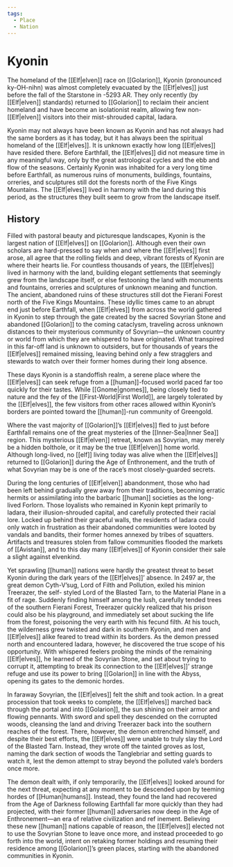 ```yaml
---
tags:
  - Place
  - Nation
---
```

# Kyonin
The homeland of the [[Elf|elven]] race on [[Golarion]], Kyonin (pronounced ky-OH-nihn) was almost completely evacuated by the [[Elf|elves]] just before the fall of the Starstone in -5293 AR. They only recently (by [[Elf|elven]] standards) returned to [[Golarion]] to reclaim their ancient homeland and have become an isolationist realm, allowing few non-[[Elf|elven]] visitors into their mist-shrouded capital, Iadara.

Kyonin may not always have been known as Kyonin and has not always had the same borders as it has today, but it has always been the spiritual homeland of the [[Elf|elves]]. It is unknown exactly how long [[Elf|elves]] have resided there. Before Earthfall, the [[Elf|elves]] did not measure time in any meaningful way, only by the great astrological cycles and the ebb and flow of the seasons. Certainly Kyonin was inhabited for a very long time before Earthfall, as numerous ruins of monuments, buildings, fountains, orreries, and sculptures still dot the forests north of the Five Kings Mountains. The [[Elf|elves]] lived in harmony with the land during this period, as the structures they built seem to grow from the landscape itself.
## History
Filled with pastoral beauty and picturesque landscapes, Kyonin is the largest nation of [[Elf|elves]] on [[Golarion]]. Although even their own scholars are hard-pressed to say when and where the [[Elf|elves]] first arose, all agree that the rolling fields and deep, vibrant forests of Kyonin are where their hearts lie. For countless thousands of years, the [[Elf|elves]] lived in harmony with the land, building elegant settlements that seemingly grew from the landscape itself, or else festooning the land with monuments and fountains, orreries and sculptures of unknown meaning and function. The ancient, abandoned ruins of these structures still dot the Fierani Forest north of the Five Kings Mountains. These idyllic times came to an abrupt end just before Earthfall, when [[Elf|elves]] from across the world gathered in Kyonin to step through the gate created by the sacred Sovyrian Stone and abandoned [[Golarion]] to the coming cataclysm, traveling across unknown distances to their mysterious community of Sovyrian—the unknown country or world from which they are whispered to have originated. What transpired in this far-off land is unknown to outsiders, but for thousands of years the [[Elf|elves]] remained missing, leaving behind only a few stragglers and stewards to watch over their former homes during their long absence.

These days Kyonin is a standoffish realm, a serene place where the [[Elf|elves]] can seek refuge from a [[human]]-focused world paced far too quickly for their tastes. While [[Gnome|gnomes]], being closely tied to nature and the fey of the [[First-World|First World]], are largely tolerated by the [[Elf|elves]], the few visitors from other races allowed within Kyonin’s borders are pointed toward the [[human]]-run community of Greengold.

Where the vast majority of [[Golarion]]’s [[Elf|elves]] fled to just before Earthfall remains one of the great mysteries of the [[Inner-Sea|Inner Sea]] region. This mysterious [[Elf|elven]] retreat, known as Sovyrian, may merely be a hidden bolthole, or it may be the true [[Elf|elven]] home world. Although long-lived, no [[elf]] living today was alive when the [[Elf|elves]] returned to [[Golarion]] during the Age of Enthronement, and the truth of what Sovyrian may be is one of the race’s most closely-guarded secrets.

During the long centuries of [[Elf|elven]] abandonment, those who had been left behind gradually grew away from their traditions, becoming erratic hermits or assimilating into the barbaric [[human]] societies as the long- lived Forlorn. Those loyalists who remained in Kyonin kept primarily to Iadara, their illusion-shrouded capital, and carefully protected their racial lore. Locked up behind their graceful walls, the residents of Iadara could only watch in frustration as their abandoned communities were looted by vandals and bandits, their former homes annexed by tribes of squatters. Artifacts and treasures stolen from fallow communities flooded the markets of [[Avistan]], and to this day many [[Elf|elves]] of Kyonin consider their sale a slight against elvenkind.

Yet sprawling [[human]] nations were hardly the greatest threat to beset Kyonin during the dark years of the [[Elf|elves]]’ absence. In 2497 ar, the great demon Cyth-V’sug, Lord of Filth and Pollution, exiled his minion Treerazer, the self- styled Lord of the Blasted Tarn, to the Material Plane in a fit of rage. Suddenly finding himself among the lush, carefully tended trees of the southern Fierani Forest, Treerazer quickly realized that his prison could also be his playground, and immediately set about sucking the life from the forest, poisoning the very earth with his fecund filth. At his touch, the wilderness grew twisted and dark in southern Kyonin, and men and [[Elf|elves]] alike feared to tread within its borders. As the demon pressed north and encountered Iadara, however, he discovered the true scope of his opportunity. With whispered feelers probing the minds of the remaining [[Elf|elves]], he learned of the Sovyrian Stone, and set about trying to corrupt it, attempting to break its connection to the [[Elf|elves]]’ strange refuge and use its power to bring [[Golarion]] in line with the Abyss, opening its gates to the demonic hordes.

In faraway Sovyrian, the [[Elf|elves]] felt the shift and took action. In a great procession that took weeks to complete, the [[Elf|elves]] marched back through the portal and into [[Golarion]], the sun shining on their armor and flowing pennants. With sword and spell they descended on the corrupted woods, cleansing the land and driving Treerazer back into the southern reaches of the forest. There, however, the demon entrenched himself, and despite their best efforts, the [[Elf|elves]] were unable to truly slay the Lord of the Blasted Tarn. Instead, they wrote off the tainted groves as lost, naming the dark section of woods the Tanglebriar and setting guards to watch it, lest the demon attempt to stray beyond the polluted vale’s borders once more.
 
The demon dealt with, if only temporarily, the [[Elf|elves]] looked around for the next threat, expecting at any moment to be descended upon by teeming hordes of [[Human|humans]]. Instead, they found the land had recovered from the Age of Darkness following Earthfall far more quickly than they had projected, with their former [[human]] adversaries now deep in the Age of Enthronement—an era of relative civilization and ref inement. Believing these new [[human]] nations capable of reason, the [[Elf|elves]] elected not to use the Sovyrian Stone to leave once more, and instead proceeded to go forth into the world, intent on retaking former holdings and resuming their residence among [[Golarion]]’s green places, starting with the abandoned communities in Kyonin.